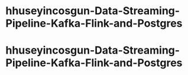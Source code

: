 # hhuseyincosgun-Data-Streaming-Pipeline-Kafka-Flink-and-Postgres
# hhuseyincosgun-Data-Streaming-Pipeline-Kafka-Flink-and-Postgres
